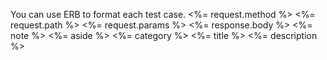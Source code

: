 You can use ERB to format each test case.
<%= request.method %>
<%= request.path %>
<%= request.params %>
<%= response.body %>
<%= note %>
<%= aside %>
<%= category %>
<%= title %>
<%= description %>
